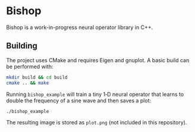 # Bishop
Bishop is a work-in-progress neural operator library in C++.

## Building

The project uses CMake and requires Eigen and gnuplot. A basic build can be
performed with:

```bash
mkdir build && cd build
cmake .. && make
```

Running `bishop_example` will train a tiny 1‑D neural operator that learns to
double the frequency of a sine wave and then saves a plot:

```bash
./bishop_example
```

The resulting image is stored as `plot.png` (not included in this repository).

